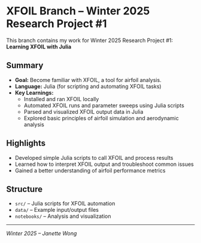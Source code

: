 # XFOIL Branch – Winter 2025 Research Project #1

This branch contains my work for Winter 2025 Research Project #1:  
**Learning XFOIL with Julia**

## Summary

- **Goal:** Become familiar with XFOIL, a tool for airfoil analysis.
- **Language:** Julia (for scripting and automating XFOIL tasks)
- **Key Learnings:**
  - Installed and ran XFOIL locally
  - Automated XFOIL runs and parameter sweeps using Julia scripts
  - Parsed and visualized XFOIL output data in Julia
  - Explored basic principles of airfoil simulation and aerodynamic analysis

## Highlights

- Developed simple Julia scripts to call XFOIL and process results
- Learned how to interpret XFOIL output and troubleshoot common issues
- Gained a better understanding of airfoil performance metrics

## Structure

- `src/` – Julia scripts for XFOIL automation
- `data/` – Example input/output files
- `notebooks/` – Analysis and visualization

---

*Winter 2025 – Janette Wong*
